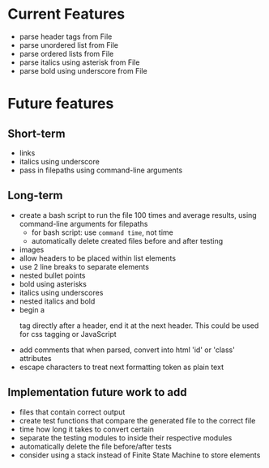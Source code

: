 # Current Features

- parse header tags from File
- parse unordered list from File
- parse ordered lists from File
- parse italics using asterisk from File
- parse bold using underscore from File

# Future features

## Short-term

- links
- italics using underscore
- pass in filepaths using command-line arguments

## Long-term

- create a bash script to run the file 100 times and average results, using command-line arguments for filepaths
  - for bash script: use `command time`, not time
  - automatically delete created files before and after testing
- images
- allow headers to be placed within list elements
- use 2 line breaks to separate elements
- nested bullet points
- bold using asterisks
- italics using underscores
- nested italics and bold
- begin a <p> tag directly after a header, end it at the next header. This could be used for css tagging or JavaScript
- add comments that when parsed, convert into html 'id' or 'class' attributes
- escape characters to treat next formatting token as plain text

## Implementation future work to add

- files that contain correct output
- create test functions that compare the generated file to the correct file
- time how long it takes to convert certain
- separate the testing modules to inside their respective modules
- automatically delete the file before/after tests
- consider using a stack instead of Finite State Machine to store elements
